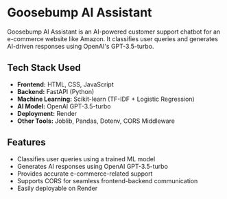 # Goosebump AI Assistant

Goosebump AI Assistant is an AI-powered customer support chatbot for an e-commerce website like Amazon. It classifies user queries and generates AI-driven responses using OpenAI's GPT-3.5-turbo.

## Tech Stack Used

- **Frontend:** HTML, CSS, JavaScript  
- **Backend:** FastAPI (Python)  
- **Machine Learning:** Scikit-learn (TF-IDF + Logistic Regression)  
- **AI Model:** OpenAI GPT-3.5-turbo  
- **Deployment:** Render  
- **Other Tools:** Joblib, Pandas, Dotenv, CORS Middleware  

## Features

- Classifies user queries using a trained ML model  
- Generates AI responses using OpenAI GPT-3.5-turbo  
- Provides accurate e-commerce-related support  
- Supports CORS for seamless frontend-backend communication  
- Easily deployable on Render  

